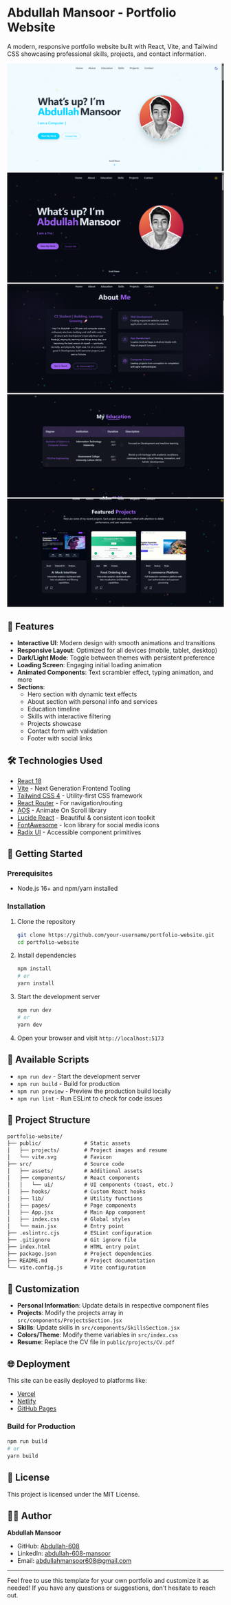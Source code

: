 # Abdullah Mansoor - Portfolio Website

A modern, responsive portfolio website built with React, Vite, and Tailwind CSS showcasing professional skills, projects, and contact information.


![Hero Section](image.png)
![DarkMode](image-1.png)
![About Section](image-2.png)
![Education Section](image-3.png)
![Features Section](image-4.png)

## 🚀 Features

- **Interactive UI**: Modern design with smooth animations and transitions
- **Responsive Layout**: Optimized for all devices (mobile, tablet, desktop)
- **Dark/Light Mode**: Toggle between themes with persistent preference
- **Loading Screen**: Engaging initial loading animation
- **Animated Components**: Text scrambler effect, typing animation, and more
- **Sections**:
  - Hero section with dynamic text effects
  - About section with personal info and services
  - Education timeline
  - Skills with interactive filtering
  - Projects showcase
  - Contact form with validation
  - Footer with social links

## 🛠️ Technologies Used

- [React 18](https://reactjs.org/)
- [Vite](https://vitejs.dev/) - Next Generation Frontend Tooling
- [Tailwind CSS 4](https://tailwindcss.com/) - Utility-first CSS framework
- [React Router](https://reactrouter.com/) - For navigation/routing
- [AOS](https://michalsnik.github.io/aos/) - Animate On Scroll library
- [Lucide React](https://lucide.dev/) - Beautiful & consistent icon toolkit
- [FontAwesome](https://fontawesome.com/) - Icon library for social media icons
- [Radix UI](https://www.radix-ui.com/) - Accessible component primitives

## 🚦 Getting Started

### Prerequisites

- Node.js 16+ and npm/yarn installed

### Installation

1. Clone the repository
   ```bash
   git clone https://github.com/your-username/portfolio-website.git
   cd portfolio-website
   ```

2. Install dependencies
   ```bash
   npm install
   # or
   yarn install
   ```

3. Start the development server
   ```bash
   npm run dev
   # or
   yarn dev
   ```

4. Open your browser and visit `http://localhost:5173`

## 🔧 Available Scripts

- `npm run dev` - Start the development server
- `npm run build` - Build for production
- `npm run preview` - Preview the production build locally
- `npm run lint` - Run ESLint to check for code issues

## 📂 Project Structure

```
portfolio-website/
├── public/              # Static assets
│   ├── projects/        # Project images and resume
│   └── vite.svg         # Favicon
├── src/                 # Source code
│   ├── assets/          # Additional assets
│   ├── components/      # React components
│   │   └── ui/          # UI components (toast, etc.)
│   ├── hooks/           # Custom React hooks
│   ├── lib/             # Utility functions
│   ├── pages/           # Page components
│   ├── App.jsx          # Main App component
│   ├── index.css        # Global styles
│   └── main.jsx         # Entry point
├── .eslintrc.cjs        # ESLint configuration
├── .gitignore           # Git ignore file
├── index.html           # HTML entry point
├── package.json         # Project dependencies
├── README.md            # Project documentation
└── vite.config.js       # Vite configuration
```

## 🎨 Customization

- **Personal Information**: Update details in respective component files
- **Projects**: Modify the projects array in `src/components/ProjectsSection.jsx`
- **Skills**: Update skills in `src/components/SkillsSection.jsx`
- **Colors/Theme**: Modify theme variables in `src/index.css`
- **Resume**: Replace the CV file in `public/projects/CV.pdf`

## 🌐 Deployment

This site can be easily deployed to platforms like:
- [Vercel](https://vercel.com/)
- [Netlify](https://www.netlify.com/)
- [GitHub Pages](https://pages.github.com/)

### Build for Production

```bash
npm run build
# or
yarn build
```

## 📄 License

This project is licensed under the MIT License.

## 👨‍💻 Author

**Abdullah Mansoor**
- GitHub: [Abdullah-608](https://github.com/Abdullah-608)
- LinkedIn: [abdullah-608-mansoor](http://www.linkedin.com/in/abdullah-608-mansoor)
- Email: abdullahmansoor608@gmail.com

---

Feel free to use this template for your own portfolio and customize it as needed! If you have any questions or suggestions, don't hesitate to reach out.
